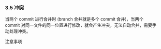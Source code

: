 ### 3.5 冲突

当两个 commit 进行合并时 (branch 合并就是多个 commit 合并)，当两个 commit 对同一文件的同一位置进行修改，就会产生冲突，无法自动合并，需要手动处理冲突。

注意事项
